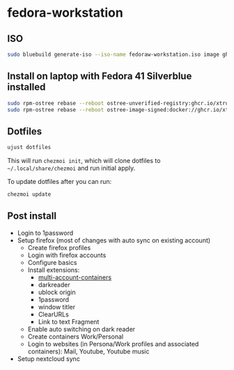 # fedora-workstation

## ISO

```sh
sudo bluebuild generate-iso --iso-name fedoraw-workstation.iso image ghcr.io/xtruder/fedora-workstation:41
```

## Install on laptop with Fedora 41 Silverblue installed

```sh
sudo rpm-ostree rebase --reboot ostree-unverified-registry:ghcr.io/xtruder/fedora-workstation:41
sudo rpm-ostree rebase --reboot ostree-image-signed:docker://ghcr.io/xtruder/fedora-workstation:41
```

## Dotfiles

```sh
ujust dotfiles
```

This will run `chezmoi init`, which will clone dotfiles to `~/.local/share/chezmoi` and run
initial apply.

To update dotfiles after you can run:

```sh
chezmoi update
```

## Post install

- Login to 1password
- Setup firefox (most of changes with auto sync on existing account)
  - Create firefox profiles
  - Login with firefox accounts
  - Configure basics
  - Install extensions:
    - [multi-account-containers](https://addons.mozilla.org/en-US/firefox/addon/multi-account-containers/)
    - darkreader
    - ublock origin
    - 1password
    - window titler
    - ClearURLs
    - Link to text Fragment
  - Enable auto switching on dark reader
  - Create containers Work/Personal
  - Login to websites (in Persona/Work profiles and associated containers): Mail, Youtube, Youtube music
- Setup nextcloud sync
